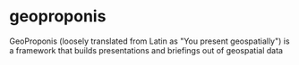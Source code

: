 geoproponis
===========

GeoProponis (loosely translated from Latin as "You present geospatially") is a framework that builds presentations and briefings out of geospatial data

